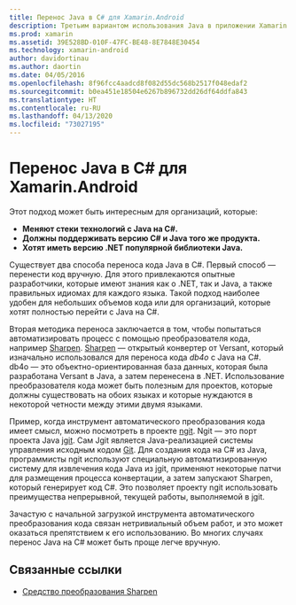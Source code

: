 ```yaml
---
title: Перенос Java в C# для Xamarin.Android
description: Третьим вариантом использования Java в приложении Xamarin.Android является перенос исходного кода Java в C#.
ms.prod: xamarin
ms.assetid: 39E528BD-010F-47FC-BE48-8E7848E30454
ms.technology: xamarin-android
author: davidortinau
ms.author: daortin
ms.date: 04/05/2016
ms.openlocfilehash: 8f96fcc4aadcd8f082d55dc568b2517f048edaf2
ms.sourcegitcommit: b0ea451e18504e6267b896732dd26df64ddfa843
ms.translationtype: HT
ms.contentlocale: ru-RU
ms.lasthandoff: 04/13/2020
ms.locfileid: "73027195"
---
```

# <a name="porting-java-to-c-for-xamarinandroid"></a>Перенос Java в C# для Xamarin.Android

Этот подход может быть интересным для организаций, которые:

- **Меняют стеки технологий с Java на C#.**
- **Должны поддерживать версию C# и Java того же продукта.**
- **Хотят иметь версию .NET популярной библиотеки Java.**

Существует два способа переноса кода Java в C#. Первый способ — перенести код вручную. Для этого привлекаются опытные разработчики, которые имеют знания как о .NET, так и Java, а также правильных идиомах для каждого языка. Такой подход наиболее удобен для небольших объемов кода или для организаций, которые хотят полностью перейти с Java на C#.

Вторая методика переноса заключается в том, чтобы попытаться автоматизировать процесс с помощью преобразователя кода, например [Sharpen](https://github.com/mono/sharpen). [Sharpen](https://github.com/mono/sharpen) — открытый конвертер от Versant, который изначально использовался для переноса кода *db4o* с Java на C#. db4o — это объектно-ориентированная база данных, которая была разработана Versant в Java, а затем перенесена в .NET. Использование преобразователя кода может быть полезным для проектов, которые должны существовать на обоих языках и которые нуждаются в некоторой четности между этими двумя языками.

Пример, когда инструмент автоматического преобразования кода имеет смысл, можно посмотреть в проекте [ngit](https://github.com/mono/ngit).
Ngit — это порт проекта Java [jgit](https://eclipse.org/).
Сам Jgit является Java-реализацией системы управления исходным кодом [Git](https://git-scm.com/). Для создания кода на C# из Java, программисты ngit используют специальную автоматизированную систему для извлечения кода Java из jgit, применяют некоторые патчи для размещения процесса конвертации, а затем запускают Sharpen, который генерирует код C#. Это позволяет проекту ngit использовать преимущества непрерывной, текущей работы, выполняемой в jgit.

Зачастую с начальной загрузкой инструмента автоматического преобразования кода связан нетривиальный объем работ, и это может оказаться препятствием к его использованию. Во многих случаях перенос Java на C# может быть проще легче вручную.

## <a name="related-links"></a>Связанные ссылки

- [Средство преобразования Sharpen](https://github.com/mono/sharpen)
